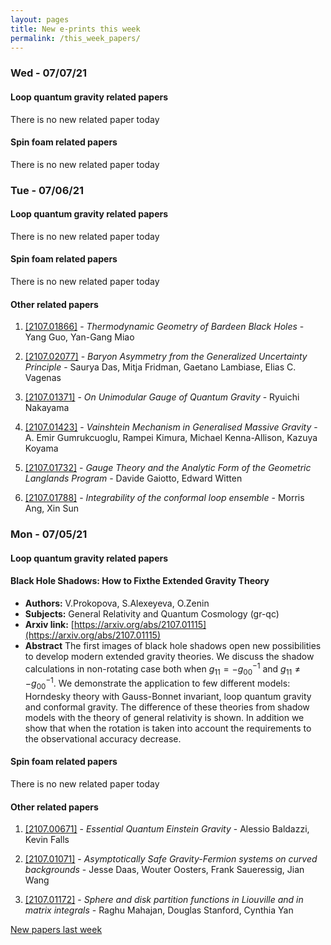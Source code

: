 ```yaml
---
layout: pages
title: New e-prints this week
permalink: /this_week_papers/
---
```




### Wed - 07/07/21

#### Loop quantum gravity related papers

There is no new related paper today 

#### Spin foam related papers

There is no new related paper today 

### Tue - 07/06/21

#### Loop quantum gravity related papers

There is no new related paper today 

#### Spin foam related papers

There is no new related paper today 



#### Other related papers

1. [[2107.01866]](https://arxiv.org/abs/2107.01866) - *Thermodynamic Geometry of Bardeen Black Holes* - Yang Guo, Yan-Gang Miao

1. [[2107.02077]](https://arxiv.org/abs/2107.02077) - *Baryon Asymmetry from the Generalized Uncertainty Principle* - Saurya Das, Mitja Fridman, Gaetano Lambiase, Elias C. Vagenas

1. [[2107.01371]](https://arxiv.org/abs/2107.01371) - *On Unimodular Gauge of Quantum Gravity* - Ryuichi Nakayama

1. [[2107.01423]](https://arxiv.org/abs/2107.01423) - *Vainshtein Mechanism in Generalised Massive Gravity* - A. Emir Gumrukcuoglu, Rampei Kimura, Michael Kenna-Allison, Kazuya Koyama

1. [[2107.01732]](https://arxiv.org/abs/2107.01732) - *Gauge Theory and the Analytic Form of the Geometric Langlands Program* - Davide Gaiotto, Edward Witten

1. [[2107.01788]](https://arxiv.org/abs/2107.01788) - *Integrability of the conformal loop ensemble* - Morris Ang, Xin Sun



### Mon - 07/05/21

#### Loop quantum gravity related papers

#### **Black Hole Shadows: How to Fixthe Extended Gravity Theory**
 - **Authors:** V.Prokopova, S.Alexeyeva, O.Zenin
 - **Subjects:** General Relativity and Quantum Cosmology (gr-qc)
 - **Arxiv link:** [https://arxiv.org/abs/2107.01115](https://arxiv.org/abs/2107.01115)
 - **Abstract**
 The first images of black hole shadows open new possibilities to develop modern extended gravity theories. We discuss the shadow calculations in non-rotating case both when $g_{11} = - g_{00}^{-1}$ and $g_{11} \neq - g_{00}^{-1}$. We demonstrate the application to few different models: Horndesky theory with Gauss-Bonnet invariant, loop quantum gravity and conformal gravity. The difference of these theories from shadow models with the theory of general relativity is shown. In addition we show that when the rotation is taken into account the requirements to the observational accuracy decrease. 

#### Spin foam related papers

There is no new related paper today 



#### Other related papers

1. [[2107.00671]](https://arxiv.org/abs/2107.00671) - *Essential Quantum Einstein Gravity* - Alessio Baldazzi, Kevin Falls

1. [[2107.01071]](https://arxiv.org/abs/2107.01071) - *Asymptotically Safe Gravity-Fermion systems on curved backgrounds* - Jesse Daas, Wouter Oosters, Frank Saueressig, Jian Wang

1. [[2107.01172]](https://arxiv.org/abs/2107.01172) - *Sphere and disk partition functions in Liouville and in matrix integrals* - Raghu Mahajan, Douglas Stanford, Cynthia Yan






[New papers last week]({{site.url}}/archived/weekly/pre-print/2021/07/05/archived_weekly_papers.html)